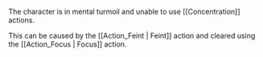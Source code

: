 The character is in mental turmoil and unable to use [[Concentration]] actions.

This can be caused by the [[Action_Feint | Feint]] action and cleared using the [[Action_Focus | Focus]] action.
